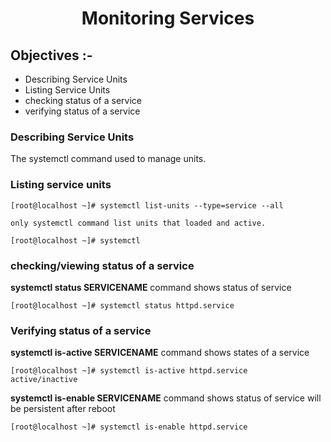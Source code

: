 # <center>**Monitoring Services**</center>
## Objectives :-
- Describing Service Units
- Listing Service Units
- checking status of a service 
- verifying status of a service

### Describing Service Units
The systemctl command used to manage units.

### Listing service units 
```
[root@localhost ~]# systemctl list-units --type=service --all

only systemctl command list units that loaded and active.

[root@localhost ~]# systemctl
```

### checking/viewing status of a service
**systemctl status SERVICENAME** command shows status of service
```
[root@localhost ~]# systemctl status httpd.service
```
### Verifying status of a service
**systemctl is-active SERVICENAME** command shows states of a service
```
[root@localhost ~]# systemctl is-active httpd.service
active/inactive
```
**systemctl is-enable SERVICENAME** command shows status of service will be persistent after reboot
```
[root@localhost ~]# systemctl is-enable httpd.service
```